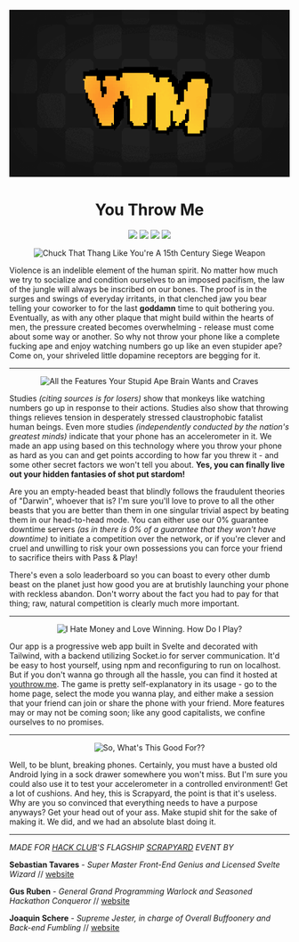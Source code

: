 <div align="center">

[<img height="300" src="https://raw.githubusercontent.com/gusruben/you-throw-me/refs/heads/master/frontend/static/logoanim.gif" alt="YTM">](https://youthrow.me)

<!-- for a divider line -->
<h1 align="center">You Throw Me</h1>

<!-- shields -->
[![][contributors-shield]][contributors-link]
[![][stars-shield]][stars-link]
[![][issues-shield]][issues-link]
[![][pulls-shield]][pulls-link]

</div>

<div align="center">
<img height="120" src="https://raw.githubusercontent.com/gusruben/you-throw-me/master/frontend/static/line1.gif" alt="Chuck That Thang Like You're A 15th Century Siege Weapon">
</div>

Violence is an indelible element of the human spirit. No matter how much we try to socialize and condition ourselves to an imposed pacifism, the law of the jungle will always be inscribed on our bones. The proof is in the surges and swings of everyday irritants, in that clenched jaw you bear telling your coworker to for the last **goddamn** time to quit bothering you. Eventually, as with any other plaque that might build within the hearts of men, the pressure created becomes overwhelming - release must come about some way or another. So why not throw your phone like a complete fucking ape and enjoy watching numbers go up like an even stupider ape? Come on, your shriveled little dopamine receptors are begging for it.

---

<div align="center">
<img height="120" src="https://raw.githubusercontent.com/gusruben/you-throw-me/master/frontend/static/line2.gif" alt="All the Features Your Stupid Ape Brain Wants and Craves">
</div>

Studies *(citing sources is for losers)* show that monkeys like watching numbers go up in response to their actions. Studies also show that throwing things relieves tension in desperately stressed claustrophobic fatalist human beings. Even more studies *(independently conducted by the nation's greatest minds)* indicate that your phone has an accelerometer in it. We made an app using based on this technology where you throw your phone as hard as you can and get points according to how far you threw it - and some other secret factors we won't tell you about. **Yes, you can finally live out your hidden fantasies of shot put stardom!**

Are you an empty-headed beast that blindly follows the fraudulent theories of "Darwin", whoever that is? I'm sure you'll love to prove to all the other beasts that you are better than them in one singular trivial aspect by beating them in our head-to-head mode. You can either use our 0% guarantee downtime servers *(as in there is 0% of a guarantee that they won't have downtime)* to initiate a competition over the network, or if you're clever and cruel and unwilling to risk your own possessions you can force your friend to sacrifice theirs with Pass & Play! 

There's even a solo leaderboard so you can boast to every other dumb beast on the planet just how good you are at brutishly launching your phone with reckless abandon. Don't worry about the fact you had to pay for that thing; raw, natural competition is clearly much more important.

---

<div align="center">
<img height="120" src="https://raw.githubusercontent.com/gusruben/you-throw-me/master/frontend/static/line3.gif" alt="I Hate Money and Love Winning. How Do I Play?">
</div>

Our app is a progressive web app built in Svelte and decorated with Tailwind, with a backend utilizing Socket.io for server communication. It'd be easy to host yourself, using npm and reconfiguring to run on localhost. But if you don't wanna go through all the hassle, you can find it hosted at [youthrow.me](https://youthrow.me). The game is pretty self-explanatory in its usage - go to the home page, select the mode you wanna play, and either make a session that your friend can join or share the phone with your friend. More features may or may not be coming soon; like any good capitalists, we confine ourselves to no promises.

---

<div align="center">
<img height="60" src="https://raw.githubusercontent.com/gusruben/you-throw-me/master/frontend/static/line4.gif" alt="So, What's This Good For??">
</div>

Well, to be blunt, breaking phones. Certainly, you must have a busted old Android lying in a sock drawer somewhere you won't miss. But I'm sure you could also use it to test your accelerometer in a controlled environment! Get a lot of cushions. And hey, this is Scrapyard, the point is that it's useless. Why are you so convinced that everything needs to have a purpose anyways? Get your head out of your ass. Make stupid shit for the sake of making it. We did, and we had an absolute blast doing it.

---

*MADE FOR [HACK CLUB](https://hackclub.com)'S FLAGSHIP [SCRAPYARD](https://scrapyard.hackclub.com) EVENT BY*

**Sebastian Tavares** - *Super Master Front-End Genius and Licensed Svelte Wizard* // [website](https://xdagging.github.io)

**Gus Ruben** - *General Grand Programming Warlock and Seasoned Hackathon Conqueror* // [website](https://gus.ink)

**Joaquin Schere** - *Supreme Jester, in charge of Overall Buffoonery and Back-end Fumbling* // [website](https://jschere.com)




[contributors-shield]: https://img.shields.io/github/contributors/gusruben/you-throw-me?style=flat-square&labelColor=%23232529&color=%2326CB54
[contributors-link]: https://github.com/gusruben/you-throw-me/graphs/contributors
[stars-shield]: https://img.shields.io/github/stars/gusruben/you-throw-me?style=flat-square&labelColor=%23232529&color=%23F4EC61
[stars-link]: ttps://github.com/gusruben/you-throw-me/stargazers
[issues-shield]: https://img.shields.io/github/issues/gusruben/you-throw-me?style=flat-square&labelColor=%23232529&color=%23D73636
[issues-link]: https://github.com/gusruben/you-throw-me/issues
[pulls-shield]: https://img.shields.io/github/issues-pr/gusruben/you-throw-me?style=flat-square&labelColor=%23232529&color=%233995FF
[pulls-link]: https://github.com/gusruben/you-throw-me/pulls
